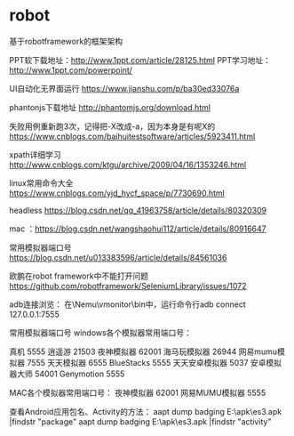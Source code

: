 # robot
基于robotframework的框架架构

PPT软下载地址：http://www.1ppt.com/article/28125.html
PPT学习地址：http://www.1ppt.com/powerpoint/

UI自动化无界面运行
https://www.jianshu.com/p/ba30ed33076a

phantonjs下载地址
http://phantomjs.org/download.html

失败用例重新跑3次，记得把-X改成-a，因为本身是有呢X的
https://www.cnblogs.com/baihuitestsoftware/articles/5923411.html


xpath详细学习
http://www.cnblogs.com/ktgu/archive/2009/04/16/1353246.html

linux常用命令大全
https://www.cnblogs.com/yjd_hycf_space/p/7730690.html


headless
https://blog.csdn.net/qq_41963758/article/details/80320309

mac  ：https://blog.csdn.net/wangshaohui112/article/details/80916647

常用模拟器端口号
https://blog.csdn.net/u013383596/article/details/84561036


欧鹏在robot framework中不能打开问题
https://github.com/robotframework/SeleniumLibrary/issues/1072

adb连接浏览：
在\Nemu\vmonitor\bin中，运行命令行adb connect 127.0.0.1:7555

常用模拟器端口号
windows各个模拟器常用端口号：

  真机	5555
  逍遥游	21503
  夜神模拟器	62001
  海马玩模拟器	26944
  网易mumu模拟器	7555
  天天模拟器	6555
  BlueStacks	5555
  天天安卓模拟器	5037
  安卓模拟器大师	54001
  Genymotion	5555

MAC各个模拟器常用端口号：
  夜神模拟器	62001
  网易MUMU模拟器	5555
  
 查看Android应用包名、Activity的方法：
 aapt dump badging E:\apk\es3.apk |findstr "package"
 aapt dump badging E:\apk\es3.apk |findstr "activity"
